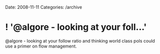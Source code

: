 Date: 2008-11-11
Categories: /archive

# ! '@algore - looking at your foll...'

@algore - looking at your follow ratio and thinking world class pols could use a primer on flow management.
